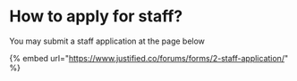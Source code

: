 # How to apply for staff?

You may submit a staff application at the page below

{% embed url="https://www.justified.co/forums/forms/2-staff-application/" %}
